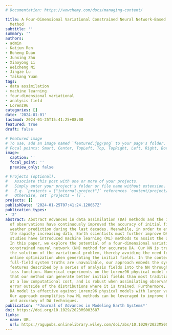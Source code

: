 ```yaml
---
# Documentation: https://wowchemy.com/docs/managing-content/

title: A Four-Dimensional Variational Constrained Neural Network-Based Data Assimilation
  Method
subtitle: ''
summary: ''
authors:
- admin
- Kaijun Ren
- Boheng Duan
- Junxing Zhu
- Xiaoyong Li
- Weicheng Ni
- Jingze Lu
- Taikang Yuan
tags:
- data assimilation
- machine learning
- four-dimensional variational
- analysis field
- Lorenz96
categories: []
date: '2024-01-01'
lastmod: 2024-01-25T15:41:25+08:00
featured: true
draft: false

# Featured image
# To use, add an image named `featured.jpg/png` to your page's folder.
# Focal points: Smart, Center, TopLeft, Top, TopRight, Left, Right, BottomLeft, Bottom, BottomRight.
image:
  caption: ''
  focal_point: ''
  preview_only: false

# Projects (optional).
#   Associate this post with one or more of your projects.
#   Simply enter your project's folder or file name without extension.
#   E.g. `projects = ["internal-project"]` references `content/project/deep-learning/index.md`.
#   Otherwise, set `projects = []`.
projects: []
publishDate: '2024-01-25T07:41:24.120657Z'
publication_types:
- '2'
abstract: Abstract Advances in data assimilation (DA) methods and the increasing amount
  of observations have continuously improved the accuracy of initial fields in numerical
  weather prediction during the last decades. Meanwhile, in order to effectively utilize
  the rapidly increasing data, Earth scientists must further improve DA methods. Recent
  studies have introduced machine learning (ML) methods to assist the DA process.
  In this paper, we explore the potential of a four-dimensional variational (4DVar)
  constrained neural network (NN) method for accurate DA. Our NN is trained to approximate
  the solution of the variational problem, thereby avoiding the need for expensive
  online optimization when generating the initial fields. In the context that the
  full-field system truths are unavailable, our approach embeds the system's kinetic
  features described by a series of analysis fields into the NN through a 4DVar-form
  loss function. Numerical experiments on the Lorenz96 physical model demonstrate
  that our method can generate better initial fields than most traditional DA methods
  at a low computational cost, and is robust when assimilating observations with higher
  error outside of the distributions where it is trained. Furthermore, our NN-based
  DA model is effective against Lorenz96 physical models with larger variable numbers.
  Our approach exemplifies how ML methods can be leveraged to improve both the efficiency
  and accuracy of DA techniques.
publication: '*Journal of Advances in Modeling Earth Systems*'
doi: https://doi.org/10.1029/2023MS003687
links:
- name: URL
  url: https://agupubs.onlinelibrary.wiley.com/doi/abs/10.1029/2023MS003687
---
```

